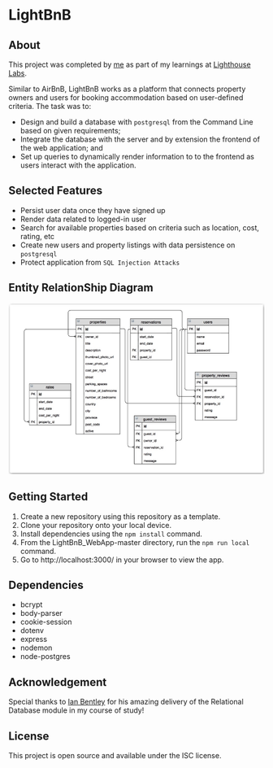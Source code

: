 # LightBnB

## About
This project was completed by [me](https://www.linkedin.com/in/seun-oshitade-53001120b/) as part of my learnings at [Lighthouse Labs](https://www.lighthouselabs.ca/en). 

Similar to AirBnB, LightBnB works as a platform that connects property owners and users for booking accommodation based on user-defined criteria. The task was to:
* Design and build a database with `postgresql` from the Command Line based on given requirements;
* Integrate the database with the server and by extension the frontend of the web application; and 
* Set up queries to dynamically render information to to the frontend as users interact with the application.

## Selected Features
* Persist user data once they have signed up
* Render data related to logged-in user
* Search for available properties based on criteria such as location, cost, rating, etc
* Create new users and property listings with data persistence on `postgresql`
* Protect application from `SQL Injection Attacks`

## Entity RelationShip Diagram

![entity-relationship diagram](https://github.com/s-oshitade/lightbnb/blob/master/docs/entity-relationship-diagram.jpeg?raw=true)

## Getting Started
1. Create a new repository using this repository as a template.
2. Clone your repository onto your local device.
3. Install dependencies using the `npm install` command.
4. From the LightBnB_WebApp-master directory, run the `npm run local` command.
5. Go to http://localhost:3000/ in your browser to view the app.

## Dependencies

* bcrypt
* body-parser
* cookie-session
* dotenv
* express
* nodemon
* node-postgres

## Acknowledgement
Special thanks to [Ian Bentley](https://github.com/idbentley/lighthouse-lectures/commits?author=idbentley) for his amazing delivery of the Relational Database module in my course of study!

## License
This project is open source and available under the ISC license.